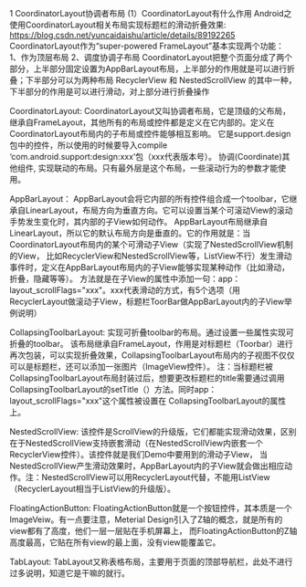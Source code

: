 1 CoordinatorLayout协调者布局
(1）CoordinatorLayout有什么作用
Android之使用CoordinatorLayout相关布局实现标题栏的滑动折叠效果: https://blog.csdn.net/yuncaidaishu/article/details/89192265
CoordinatorLayout作为“super-powered FrameLayout”基本实现两个功能：
1、作为顶层布局
2、调度协调子布局
CoordinatorLayout把整个页面分成了两个部分，上半部分固定设置为AppBarLayout布局，上半部分的作用就是可以进行折叠；下半部分可以为两种布局 RecyclerView 和 NestedScrollView 的其中一种，
下半部分的作用是可以进行滑动，对上部分进行折叠操作

CoordinatorLayout:
CoordinatorLayout又叫协调者布局，它是顶级的父布局，继承自FrameLayout，其他所有的布局或控件都是定义在它内部的。定义在CoordinatorLayout布局内的子布局或控件能够相互影响。
它是support.design包中的控件，所以使用的时候要导入compile ‘com.android.support:design:xxx’包（xxx代表版本号）。
协调(Coordinate)其他组件, 实现联动的布局。只有最外层是这个布局，一些滚动行为的参数才能使用。

AppBarLayout：
AppBarLayout会将它内部的所有控件组合成一个toolbar，它继承自LinearLayout，布局方向为垂直方向。它可以设置当某个可滚动View的滚动手势发生变化时，其内部的子View如何动作。
AppBarLayout布局继承自LinearLayout，所以它的默认布局方向是垂直的。它的作用就是：当CoordinatorLayout布局内的某个可滑动子View（实现了NestedScrollView机制的View，
比如RecyclerView和NestedScrollView等，ListView不行）发生滑动事件时，定义在AppBarLayout布局内的子View能够实现某种动作（比如滑动，折叠，隐藏等等）。
方法就是在子View的属性中添加一句：app：layout_scrollFlags="xxx"。xxx代表滑动的方式，有5个选项（用RecyclerLayout做滚动子View，标题栏ToorBar做AppBarLayout内的子View举例说明）

CollapsingToolbarLayout:
实现可折叠toolbar的布局。通过设置一些属性实现可折叠的toolbar。
该布局继承自FrameLayout，作用是对标题栏（Toorbar）进行再次包装，可以实现折叠效果，CollapsingToolbarLayout布局内的子视图不仅仅可以是标题栏，还可以添加一张图片（ImageView控件）。
注：当标题栏被CollapsingToolbarLayout布局封装过后，想要更改标题栏的title需要通过调用CollapsingToolbarLayout的setTitle（）方法。同时app：layout_scrollFlags="xxx"这个属性被设置在
CollapsingToolbarLayout的属性上。

NestedScrollView:
该控件是ScrollView的升级版，它们都能实现滑动效果，区别在于NestedScrollView支持嵌套滑动（在NestedScrollView内嵌套一个RecyclerView控件）。该控件就是我们Demo中要用到的滑动子View，
当NestedScrollView产生滑动效果时，AppBarLayout内的子View就会做出相应动作。注：NestedScrollView可以用RecyclerLayout代替，不能用ListView（RecyclerLayout相当于ListView的升级版）。

FloatingActionButton:
FloatingActionButton就是一个按钮控件，其本质是一个ImageVeiw。有一点要注意，Meterial Design引入了Z轴的概念，就是所有的view都有了高度，他们一层一层贴在手机屏幕上，
而FloatingActionButton的Z轴高度最高，它贴在所有view的最上面，没有view能覆盖它。

TabLayout:
TabLayout又称表格布局，主要用于页面的顶部导航栏，此处不进行过多说明，知道它是干嘛的就行。
